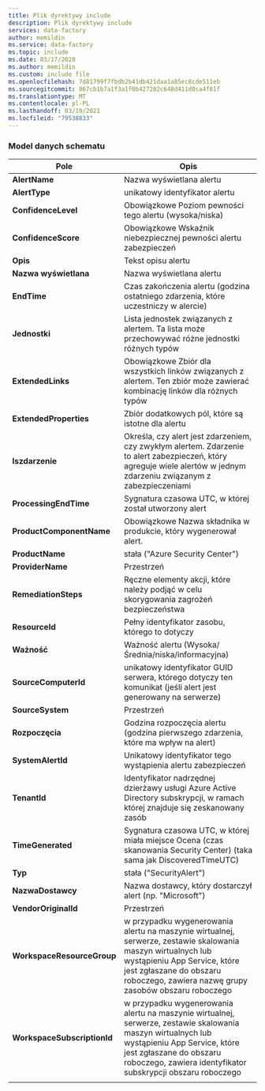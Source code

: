 ```yaml
---
title: Plik dyrektywy include
description: Plik dyrektywy include
services: data-factory
author: memildin
ms.service: data-factory
ms.topic: include
ms.date: 03/17/2020
ms.author: memildin
ms.custom: include file
ms.openlocfilehash: 7d81799f7fbdb2b41db421daa1a85ec8cde511eb
ms.sourcegitcommit: 867cb1b7a1f3a1f0b427282c648d411d0ca4f81f
ms.translationtype: MT
ms.contentlocale: pl-PL
ms.lasthandoff: 03/19/2021
ms.locfileid: "79538833"
---
```

### <a name="the-data-model-of-the-schema"></a>Model danych schematu

|Pole|Opis|
|----|----|
|**AlertName**|Nazwa wyświetlana alertu|
|**AlertType**|unikatowy identyfikator alertu|
|**ConfidenceLevel**|Obowiązkowe Poziom pewności tego alertu (wysoka/niska)|
|**ConfidenceScore**|Obowiązkowe Wskaźnik niebezpiecznej pewności alertu zabezpieczeń|
|**Opis**|Tekst opisu alertu|
|**Nazwa wyświetlana**|Nazwa wyświetlana alertu|
|**EndTime**|Czas zakończenia alertu (godzina ostatniego zdarzenia, które uczestniczy w alercie)|
|**Jednostki**|Lista jednostek związanych z alertem. Ta lista może przechowywać różne jednostki różnych typów|
|**ExtendedLinks**|Obowiązkowe Zbiór dla wszystkich linków związanych z alertem. Ten zbiór może zawierać kombinację linków dla różnych typów|
|**ExtendedProperties**|Zbiór dodatkowych pól, które są istotne dla alertu|
|**Iszdarzenie**|Określa, czy alert jest zdarzeniem, czy zwykłym alertem. Zdarzenie to alert zabezpieczeń, który agreguje wiele alertów w jednym zdarzeniu związanym z zabezpieczeniami|
|**ProcessingEndTime**|Sygnatura czasowa UTC, w której został utworzony alert|
|**ProductComponentName**|Obowiązkowe Nazwa składnika w produkcie, który wygenerował alert.|
|**ProductName**|stała ("Azure Security Center")|
|**ProviderName**|Przestrzeń|
|**RemediationSteps**|Ręczne elementy akcji, które należy podjąć w celu skorygowania zagrożeń bezpieczeństwa|
|**ResourceId**|Pełny identyfikator zasobu, którego to dotyczy|
|**Ważność**|Ważność alertu (Wysoka/Średnia/niska/informacyjna)|
|**SourceComputerId**|unikatowy identyfikator GUID serwera, którego dotyczy ten komunikat (jeśli alert jest generowany na serwerze)|
|**SourceSystem**|Przestrzeń|
|**Rozpoczęcia**|Godzina rozpoczęcia alertu (godzina pierwszego zdarzenia, które ma wpływ na alert)|
|**SystemAlertId**|Unikatowy identyfikator tego wystąpienia alertu zabezpieczeń|
|**TenantId**|Identyfikator nadrzędnej dzierżawy usługi Azure Active Directory subskrypcji, w ramach której znajduje się zeskanowany zasób|
|**TimeGenerated**|Sygnatura czasowa UTC, w której miała miejsce Ocena (czas skanowania Security Center) (taka sama jak DiscoveredTimeUTC)|
|**Typ**|stała ("SecurityAlert")|
|**NazwaDostawcy**|Nazwa dostawcy, który dostarczył alert (np. "Microsoft")|
|**VendorOriginalId**|Przestrzeń|
|**WorkspaceResourceGroup**|w przypadku wygenerowania alertu na maszynie wirtualnej, serwerze, zestawie skalowania maszyn wirtualnych lub wystąpieniu App Service, które jest zgłaszane do obszaru roboczego, zawiera nazwę grupy zasobów obszaru roboczego|
|**WorkspaceSubscriptionId**|w przypadku wygenerowania alertu na maszynie wirtualnej, serwerze, zestawie skalowania maszyn wirtualnych lub wystąpieniu App Service, które jest zgłaszane do obszaru roboczego, zawiera identyfikator subskrypcji obszaru roboczego|
|||
